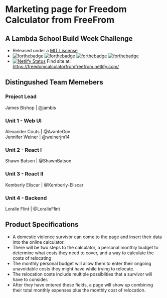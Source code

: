 
# Marketing page for Freedom Calculator from FreeFrom
## A Lambda School Build Week Challenge
* Released under a [MIT Liscense](LICENSE)
* [![forthebadge](https://forthebadge.com/images/badges/uses-html.svg)](https://forthebadge.com)
[![forthebadge](https://forthebadge.com/images/badges/uses-css.svg)](https://forthebadge.com)
[![forthebadge](https://forthebadge.com/images/badges/uses-git.svg)](https://forthebadge.com)
[![forthebadge](https://forthebadge.com/images/badges/designed-in-etch-a-sketch.svg)](https://forthebadge.com)
* [![Netlify Status](https://api.netlify.com/api/v1/badges/23258144-df03-4b92-a63b-552348db23b8/deploy-status)](https://app.netlify.com/sites/freedomcalculatorfromfreefrom/deploys)
Find site at: https://freedomcalculatorfromfreefrom.netlify.com/

## Distingushed Team Memebers
### Project Lead
James Bishop | @jambis                  
### Unit 1 - Web UI
Alexander Couts | @AvanteGov                  
Jennifer Weiner | @weinerjm14                    
### Unit 2 - React I
Shawn Batson | @ShawnBatson                              
### Unit 3 - React II
Kemberly Eliscar | @Kemberly-Eliscar
### Unit 4 - Backend
Loralie Flint | @LoralieFlint 

## Product Specifications
* A domestic violence survivor can come to the page and insert their data into the online calculator.
* There will be two steps to the calculator, a personal monthly budget to determine what costs they need to cover, and a way to calculate the costs of relocating
* The monthly personal budget will allow them to enter their ongoing unavoidable costs they might have while trying to relocate.
* The relocation costs include multiple possiblities that a survivor will have to consider.
* After they have entered these fields, a page will show up combining their total monthly expenses plus the monthly cost of relocation.